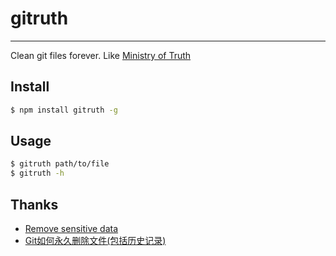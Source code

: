 
# gitruth

----

Clean git files forever. Like
[Ministry of Truth](http://en.wikipedia.org/wiki/Ministry_of_Truth)

## Install

```bash
$ npm install gitruth -g
```

## Usage

```bash
$ gitruth path/to/file
$ gitruth -h
```

## Thanks

* [Remove sensitive data](https://help.github.com/articles/remove-sensitive-data)
* [Git如何永久删除文件(包括历史记录)](http://www.cnblogs.com/shines77/p/3460274.html)
